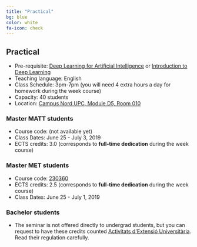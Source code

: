 ```yaml
---
title: "Practical"
bg: blue
color: white
fa-icon: check
---
```


## Practical

* Pre-requisite: [Deep Learning for Artificial Intelligence](https://telecombcn-dl.github.io/2018-dlai/) or [Introduction to Deep Learning](https://telecombcn-dl.github.io/2019-idl/)
* Teaching language: English
* Class Schedule: 3pm-7pm (you will need 4 extra hours a day for homework during the week course)
* Capacity: 40 students
* Location: [Campus Nord UPC, Module D5, Room 010](https://imatge.upc.edu/web/contact)

### Master MATT students
* Course code: (not available yet)
* Class Dates: June 25 - July 3, 2019
* ECTS credits: 3.0 (corresponds to **full-time dedication** during the week course)

### Master MET students
* Course code: [230360](http://infoteleco.upc.edu/documents/guia_docent/assignatures/all/ang/230360.pdf)
* ECTS credits: 2.5 (corresponds to **full-time dedication** during the week course)
* Class Dates: June 25 - July 1, 2019

### Bachelor students
* The seminar is not offered directly to undergrad students, but you can request to have these credits counted [Activitats d'Extensió Universitària](https://telecos.upc.edu/ca/els-serveis/secretaria-oberta/avaluacio/reconeixement-dactivitats-dextensio-universitaria-graus). Read their regulation carefully.

